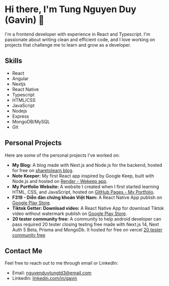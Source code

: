 # Hi there, I'm Tung Nguyen Duy (Gavin) 👋

I'm a frontend developer with experience in React and Typescript. I'm passionate about writing clean and efficient code, and I love working on projects that challenge me to learn and grow as a developer.

## Skills

- React
- Angular
- Nextjs
- React Native
- Typescript
- HTML/CSS
- JavaScript
- Nodejs
- Express
- MongoDB/MySQL
- Git

## Personal Projects

Here are some of the personal projects I've worked on:

- **My Blog:** A blog made with Next.js and Node.js for the backend, hosted for free on [sharetolearn blog](https://www.sharetolearn.site/).
- **Note Keeper:** My first React app inspired by Google Keep, built with Node.js and hosted on [Render - Wekeep app](https://wekeep.onrender.com/).
- **My Portfolio Website:** A website I created when I first started learning HTML, CSS, and JavaScript, hosted on [GitHub Pages - My Portfolio](https://gnutyud.github.io/Portfolio).
- **F319 - Diễn đàn chứng khoán Việt Nam:** A React Native App publish on [Google Play Store](https://play.google.com/store/apps/details?id=com.gnutyud.f319&gl=US).
- **Tiktok Getter: Download video:** A React Native App for download Tiktok video without watermark publish on [Google Play Store](https://play.google.com/store/apps/details?id=com.bongmedia.tiktokgetter&gl=US).
- **20 tester community free:** A community to help android developer can pass required 20 tester closing testing free made with Next.js 14, Next Auth 5 Beta, Prisma and MongoDb. It hosted for free on vercel [20 tester community free](https://20-tester-community-free.vercel.app)

## Contact Me

Feel free to reach out to me through email or LinkedIn:

- Email: nguyenduytungtd3@email.com
- LinkedIn: [linkedin.com/in/gavin](https://www.linkedin.com/in/gavinnguyen/)


